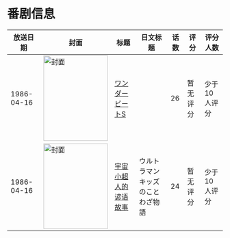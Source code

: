 # 番剧信息

|放送日期|封面|标题|日文标题|话数|评分|评分人数|
|---|---|---|---|---|---|---|
|1986-04-16|<img src="//lain.bgm.tv/pic/cover/c/5a/ae/102447_81s1R.jpg" alt="封面" style="width:150px;height:200px;object-fit:cover;">|[ワンダービートS](https://bangumi.tv/subject/102447)||26|暂无评分|少于10人评分|
|1986-04-16|<img src="//lain.bgm.tv/pic/cover/c/ab/79/216797_EYBkY.jpg" alt="封面" style="width:150px;height:200px;object-fit:cover;">|[宇宙小超人的谚语故事](https://bangumi.tv/subject/216797)|ウルトラマンキッズのことわざ物語|24|暂无评分|少于10人评分|
